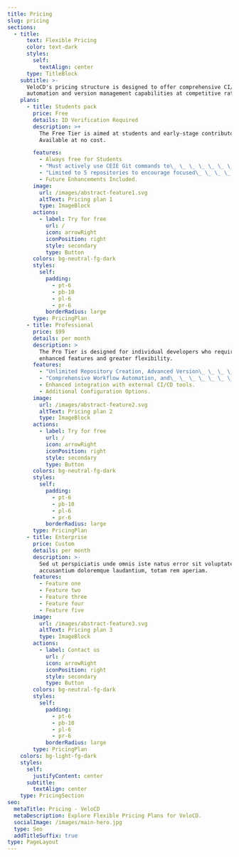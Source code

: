 ```yaml
---
title: Pricing
slug: pricing
sections:
  - title:
      text: Flexible Pricing
      color: text-dark
      styles:
        self:
          textAlign: center
      type: TitleBlock
    subtitle: >-
      VeloCD's pricing structure is designed to offer comprehensive CI/CD
      automation and version management capabilities at competitive rates.
    plans:
      - title: Students pack
        price: Free
        details: ID Verification Required
        description: >+
          The Free Tier is aimed at students and early-stage contributors.
          Available at no cost.

        features:
          - Always free for Students
          - "Must actively use CEIE Git commands to\_ \_ \_ \_ \_ \_ \_ \_ \_ \_ \_contribute to the CEIE ecosystem."
          - "Limited to 5 repositories to encourage focused\_ \_ \_ \_ \_ \_and efficient project management."
          - Future Enhancements Included.
        image:
          url: /images/abstract-feature1.svg
          altText: Pricing plan 1
          type: ImageBlock
        actions:
          - label: Try for free
            url: /
            icon: arrowRight
            iconPosition: right
            style: secondary
            type: Button
        colors: bg-neutral-fg-dark
        styles:
          self:
            padding:
              - pt-6
              - pb-10
              - pl-6
              - pr-6
            borderRadius: large
        type: PricingPlan
      - title: Professional
        price: $99
        details: per month
        description: >
          The Pro Tier is designed for individual developers who require
          enhanced features and greater flexibility.
        features:
          - "Unlimited Repository Creation, Advanced Version\_ \_ \_ \_Management."
          - "Comprehensive Workflow Automation, and\_ \_ \_ \_ \_ \_ \_ \_ \_Priority Support."
          - Enhanced integration with external CI/CD tools.
          - Additional Configuration Options.
        image:
          url: /images/abstract-feature2.svg
          altText: Pricing plan 2
          type: ImageBlock
        actions:
          - label: Try for free
            url: /
            icon: arrowRight
            iconPosition: right
            style: secondary
            type: Button
        colors: bg-neutral-fg-dark
        styles:
          self:
            padding:
              - pt-6
              - pb-10
              - pl-6
              - pr-6
            borderRadius: large
        type: PricingPlan
      - title: Enterprise
        price: Custom
        details: per month
        description: >-
          Sed ut perspiciatis unde omnis iste natus error sit voluptatem
          accusantium doloremque laudantium, totam rem aperiam.
        features:
          - Feature one
          - Feature two
          - Feature three
          - Feature four
          - Feature five
        image:
          url: /images/abstract-feature3.svg
          altText: Pricing plan 3
          type: ImageBlock
        actions:
          - label: Contact us
            url: /
            icon: arrowRight
            iconPosition: right
            style: secondary
            type: Button
        colors: bg-neutral-fg-dark
        styles:
          self:
            padding:
              - pt-6
              - pb-10
              - pl-6
              - pr-6
            borderRadius: large
        type: PricingPlan
    colors: bg-light-fg-dark
    styles:
      self:
        justifyContent: center
      subtitle:
        textAlign: center
    type: PricingSection
seo:
  metaTitle: Pricing - VeloCD
  metaDescription: Explore Flexible Pricing Plans for VeloCD.
  socialImage: /images/main-hero.jpg
  type: Seo
  addTitleSuffix: true
type: PageLayout
---
```

